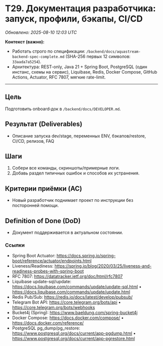 # T29. Документация разработчика: запуск, профили, бэкапы, CI/CD

_Обновлено: 2025-08-10 12:03 UTC_

**Контекст (важно):**
- Работать строго по спецификации: `/backend/docs/aquastream-backend-spec-complete.md` (SHA-256 первых 12 символов: `33aada7a5254`). 
- Архитектура: REST-only, Java 21 + Spring Boot, PostgreSQL (один инстанс, схемы на сервис), Liquibase, Redis, Docker Compose, GitHub Actions, Actuator, RFC 7807, мягкие rate-limit.

---

## Цель
Подготовить onboard‑док в `/backend/docs/DEVELOPER.md`.

## Результат (Deliverables)
- Описание запуска dev/stage, переменных ENV, бэкапов/restore, CI/CD, релизов, FAQ

## Шаги
1. Собери все команды, скриншоты/примерные логи.
2. Добавь раздел типичных ошибок и способов их устранения.

## Критерии приёмки (AC)
- Новый разработчик поднимает проект по инструкции без посторонней помощи.

## Definition of Done (DoD)
- Документ поддерживается в актуальном состоянии.


### Ссылки
- Spring Boot Actuator: https://docs.spring.io/spring-boot/reference/actuator/endpoints.html
- Liveness/Readiness: https://spring.io/blog/2020/03/25/liveness-and-readiness-probes-with-spring-boot
- RFC 7807: https://datatracker.ietf.org/doc/html/rfc7807
- Liquibase update-sql/update: https://docs.liquibase.com/commands/update/update-sql.html • https://docs.liquibase.com/commands/update/update.html
- Redis Pub/Sub: https://redis.io/docs/latest/develop/pubsub/
- Telegram Bot API: https://core.telegram.org/bots/api • https://core.telegram.org/bots/webhooks
- Bucket4j (Spring): https://www.baeldung.com/spring-bucket4j
- Docker Compose: https://docs.docker.com/compose/ • https://docs.docker.com/reference/
- PostgreSQL pg_dump/pg_restore: https://www.postgresql.org/docs/current/app-pgdump.html • https://www.postgresql.org/docs/current/app-pgrestore.html
